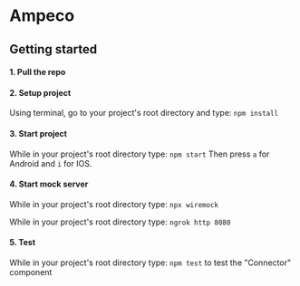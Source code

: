 
# Ampeco

## Getting started

#### 1. Pull the repo

#### 2. Setup project

Using terminal, go to your project's root directory and type: ``` npm install ```

#### 3. Start project

While in your project's root directory type: ``` npm start ```
Then press ```a``` for Android and ```i``` for IOS.

#### 4. Start mock server

While in your project's root directory type: ``` npx wiremock ```

While in your project's root directory type: ``` ngrok http 8080 ```

#### 5. Test
While in your project's root directory type: ``` npm test ``` to test the "Connector" component
